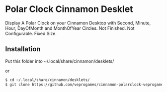 # Polar Clock Cinnamon Desklet

Display A Polar Clock on your Cinnamon Desktop with Second, Minute, Hour, DayOfMonth and MonthOfYear Circles.
Not Finished. Not Configurable. Fixed Size.

## Installation

Put this folder into ~/.local/share/cinnamon/desklets/

or

```bash
$ cd ~/.local/share/cinnamon/desklets/
$ git clone https://github.com/veprogames/cinnamon-polarclock-veprogames polarclock@veprogames
```